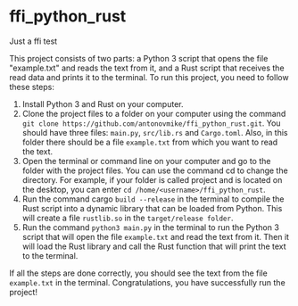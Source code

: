 # ffi_python_rust
Just a ffi test

This project consists of two parts: a Python 3 script that opens the file "example.txt" and reads the text from it, and a Rust script that receives the read data and prints it to the terminal. 
To run this project, you need to follow these steps:

1. Install Python 3 and Rust on your computer.
2. Clone the project files to a folder on your computer using the command ```git clone https://github.com/antonovmike/ffi_python_rust.git```. You should have three files: `main.py`, `src/lib.rs` and `Cargo.toml`. Also, in this folder there should be a file `example.txt` from which you want to read the text.
3. Open the terminal or command line on your computer and go to the folder with the project files. You can use the command cd to change the directory. For example, if your folder is called project and is located on the desktop, you can enter ```cd /home/<username>/ffi_python_rust```.
4. Run the command cargo ```build --release``` in the terminal to compile the Rust script into a dynamic library that can be loaded from Python. This will create a file `rustlib.so` in the `target/release folder`.
5. Run the command ```python3 main.py``` in the terminal to run the Python 3 script that will open the file `example.txt` and read the text from it. Then it will load the Rust library and call the Rust function that will print the text to the terminal.

If all the steps are done correctly, you should see the text from the file `example.txt` in the terminal. Congratulations, you have successfully run the project!
